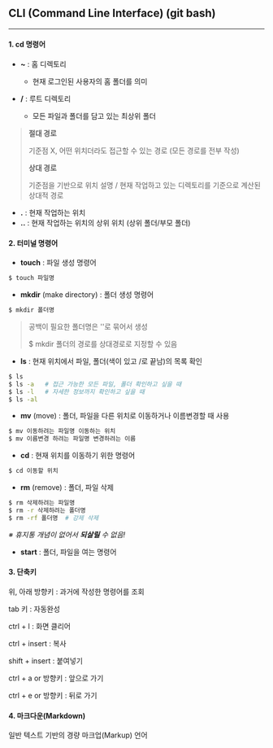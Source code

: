 ## CLI (Command Line Interface) (git bash)

---

#### 1. cd 명령어

* **~** : 홈 디렉토리 
  * 현재 로그인된 사용자의 홈 폴더를 의미

* **/** : 루트 디렉토리 
  * 모든 파일과 폴더를 담고 있는 최상위 폴더



> **절대 경로** 
>
> 기준점 X, 어떤 위치더라도 접근할 수 있는 경로 (모든 경로를 전부 작성)
>
> **상대 경로** 
>
> 기준점을 기반으로 위치 설명 / 현재 작업하고 있는 디렉토리를 기준으로 계산된 상대적 경로



* **.** : 현재 작업하는 위치
* **..** : 현재 작업하는 위치의 상위 위치 (상위 폴더/부모 폴더)



#### 2. 터미널 명령어

* **touch** : 파일 생성 명령어 

```bash
$ touch 파일명
```



* **mkdir** (make directory) : 폴더 생성 명령어

```bash
$ mkdir 폴더명
```

> 공백이 필요한 폴더명은 ''로 묶어서 생성
>
> $ mkdir 폴더의 경로를 상대경로로 지정할 수 있음



* **ls** : 현재 위치에서 파일, 폴더(색이 있고 /로 끝남)의 목록 확인

```bash
$ ls
$ ls -a   # 접근 가능한 모든 파일, 폴더 확인하고 싶을 때 
$ ls -l   # 자세한 정보까지 확인하고 싶을 때
$ ls -al
```



* **mv** (move) : 폴더, 파일을 다른 위치로 이동하거나 이름변경할 때 사용

```bash
$ mv 이동하려는 파일명 이동하는 위치
$ mv 이름변경 하려는 파일명 변경하려는 이름
```



* **cd** : 현재 위치를 이동하기 위한 명령어

```bash
$ cd 이동할 위치
```



* **rm** (remove) : 폴더, 파일 삭제

```bash
$ rm 삭제하려는 파일명 
$ rm -r 삭제하려는 폴더명 
$ rm -rf 폴더명  # 강제 삭제
```

*※  휴지통 개념이 없어서 **되살릴** 수 없음!*



* **start** : 폴더, 파일을 여는 명령어



#### 3. 단축키

위, 아래 방향키 : 과거에 작성한 명령어를 조회

tab 키 : 자동완성

ctrl + l : 화면 클리어

ctrl + insert : 복사

shift + insert : 붙여넣기

ctrl + a or 방향키 : 앞으로 가기

ctrl + e or 방향키 : 뒤로 가기



#### 4. 마크다운(Markdown)

일반 텍스트 기반의 경량 마크업(Markup) 언어
